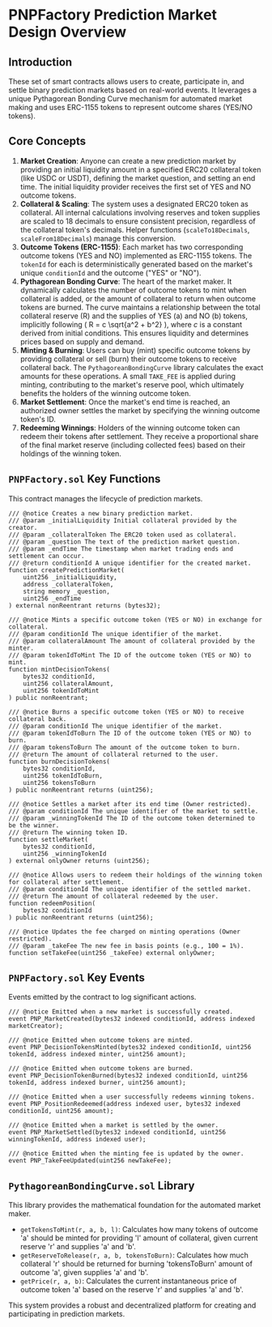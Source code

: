 # PNPFactory Prediction Market Design Overview

## Introduction

These set of smart contracts allows users to create, participate in, and settle binary prediction markets based on real-world events. 
It leverages a unique Pythagorean Bonding Curve mechanism for automated market making and uses ERC-1155 tokens to represent outcome shares (YES/NO tokens).

## Core Concepts

1.  **Market Creation**: Anyone can create a new prediction market by providing an initial liquidity amount in a specified ERC20 collateral token (like USDC or USDT), defining the market question, and setting an end time. The initial liquidity provider receives the first set of YES and NO outcome tokens.
2.  **Collateral & Scaling**: The system uses a designated ERC20 token as collateral. All internal calculations involving reserves and token supplies are scaled to 18 decimals to ensure consistent precision, regardless of the collateral token's decimals. Helper functions (`scaleTo18Decimals`, `scaleFrom18Decimals`) manage this conversion.
3.  **Outcome Tokens (ERC-1155)**: Each market has two corresponding outcome tokens (YES and NO) implemented as ERC-1155 tokens. The `tokenId` for each is deterministically generated based on the market's unique `conditionId` and the outcome ("YES" or "NO").
4.  **Pythagorean Bonding Curve**: The heart of the market maker. It dynamically calculates the number of outcome tokens to mint when collateral is added, or the amount of collateral to return when outcome tokens are burned. The curve maintains a relationship between the total collateral reserve (R) and the supplies of YES (a) and NO (b) tokens, implicitly following \( R = c \sqrt{a^2 + b^2} \), where *c* is a constant derived from initial conditions. This ensures liquidity and determines prices based on supply and demand.
5.  **Minting & Burning**: Users can buy (mint) specific outcome tokens by providing collateral or sell (burn) their outcome tokens to receive collateral back. The `PythagoreanBondingCurve` library calculates the exact amounts for these operations. A small `TAKE_FEE` is applied during minting, contributing to the market's reserve pool, which ultimately benefits the holders of the winning outcome token.
6.  **Market Settlement**: Once the market's end time is reached, an authorized owner settles the market by specifying the winning outcome token's ID.
7.  **Redeeming Winnings**: Holders of the winning outcome token can redeem their tokens after settlement. They receive a proportional share of the final market reserve (including collected fees) based on their holdings of the winning token.

## `PNPFactory.sol` Key Functions

This contract manages the lifecycle of prediction markets.

```solidity
/// @notice Creates a new binary prediction market.
/// @param _initialLiquidity Initial collateral provided by the creator.
/// @param _collateralToken The ERC20 token used as collateral.
/// @param _question The text of the prediction market question.
/// @param _endTime The timestamp when market trading ends and settlement can occur.
/// @return conditionId A unique identifier for the created market.
function createPredictionMarket(
    uint256 _initialLiquidity,
    address _collateralToken,
    string memory _question,
    uint256 _endTime
) external nonReentrant returns (bytes32);

/// @notice Mints a specific outcome token (YES or NO) in exchange for collateral.
/// @param conditionId The unique identifier of the market.
/// @param collateralAmount The amount of collateral provided by the minter.
/// @param tokenIdToMint The ID of the outcome token (YES or NO) to mint.
function mintDecisionTokens(
    bytes32 conditionId,
    uint256 collateralAmount,
    uint256 tokenIdToMint
) public nonReentrant;

/// @notice Burns a specific outcome token (YES or NO) to receive collateral back.
/// @param conditionId The unique identifier of the market.
/// @param tokenIdToBurn The ID of the outcome token (YES or NO) to burn.
/// @param tokensToBurn The amount of the outcome token to burn.
/// @return The amount of collateral returned to the user.
function burnDecisionTokens(
    bytes32 conditionId,
    uint256 tokenIdToBurn,
    uint256 tokensToBurn
) public nonReentrant returns (uint256);

/// @notice Settles a market after its end time (Owner restricted).
/// @param conditionId The unique identifier of the market to settle.
/// @param _winningTokenId The ID of the outcome token determined to be the winner.
/// @return The winning token ID.
function settleMarket(
    bytes32 conditionId,
    uint256 _winningTokenId
) external onlyOwner returns (uint256);

/// @notice Allows users to redeem their holdings of the winning token for collateral after settlement.
/// @param conditionId The unique identifier of the settled market.
/// @return The amount of collateral redeemed by the user.
function redeemPosition(
    bytes32 conditionId
) public nonReentrant returns (uint256);

/// @notice Updates the fee charged on minting operations (Owner restricted).
/// @param _takeFee The new fee in basis points (e.g., 100 = 1%).
function setTakeFee(uint256 _takeFee) external onlyOwner;
```

## `PNPFactory.sol` Key Events

Events emitted by the contract to log significant actions.

```solidity
/// @notice Emitted when a new market is successfully created.
event PNP_MarketCreated(bytes32 indexed conditionId, address indexed marketCreator);

/// @notice Emitted when outcome tokens are minted.
event PNP_DecisionTokensMinted(bytes32 indexed conditionId, uint256 tokenId, address indexed minter, uint256 amount);

/// @notice Emitted when outcome tokens are burned.
event PNP_DecisionTokenBurned(bytes32 indexed conditionId, uint256 tokenId, address indexed burner, uint256 amount);

/// @notice Emitted when a user successfully redeems winning tokens.
event PNP_PositionRedeemed(address indexed user, bytes32 indexed conditionId, uint256 amount);

/// @notice Emitted when a market is settled by the owner.
event PNP_MarketSettled(bytes32 indexed conditionId, uint256 winningTokenId, address indexed user);

/// @notice Emitted when the minting fee is updated by the owner.
event PNP_TakeFeeUpdated(uint256 newTakeFee);
```

## `PythagoreanBondingCurve.sol` Library

This library provides the mathematical foundation for the automated market maker.

*   `getTokensToMint(r, a, b, l)`: Calculates how many tokens of outcome 'a' should be minted for providing 'l' amount of collateral, given current reserve 'r' and supplies 'a' and 'b'.
*   `getReserveToRelease(r, a, b, tokensToBurn)`: Calculates how much collateral 'r' should be returned for burning 'tokensToBurn' amount of outcome 'a', given supplies 'a' and 'b'.
*   `getPrice(r, a, b)`: Calculates the current instantaneous price of outcome token 'a' based on the reserve 'r' and supplies 'a' and 'b'.

This system provides a robust and decentralized platform for creating and participating in prediction markets.
